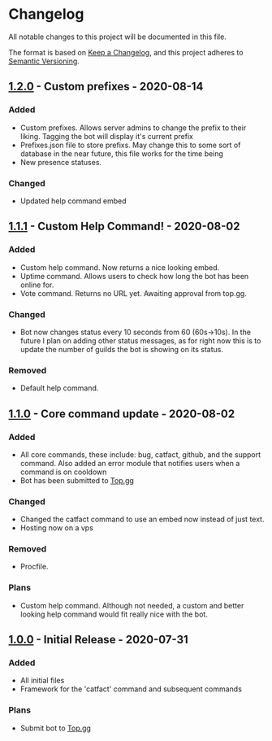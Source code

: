 # Changelog

All notable changes to this project will be documented in this file.

The format is based on [Keep a Changelog](https://keepachangelog.com/en/1.0.0/),
and this project adheres to [Semantic Versioning](https://semver.org/spec/v2.0.0.html).

## [1.2.0] - Custom prefixes - 2020-08-14

### Added

- Custom prefixes. Allows server admins to change the prefix to their liking. Tagging the bot will display it's current prefix
- Prefixes.json file to store prefixs. May change this to some sort of database in the near future, this file works for the time being
- New presence statuses.

### Changed

- Updated help command embed


## [1.1.1] - Custom Help Command! - 2020-08-02

### Added

- Custom help command. Now returns a nice looking embed.
- Uptime command. Allows users to check how long the bot has been online for.
- Vote command. Returns no URL yet. Awaiting approval from top.gg.

### Changed

- Bot now changes status every 10 seconds from 60 (60s->10s). In the future I plan on adding other status messages, as for right now this is to update the number of guilds the bot is showing on its status.


### Removed

- Default help command.


## [1.1.0] - Core command update - 2020-08-02

### Added

- All core commands, these include: bug, catfact, github, and the support command. Also added an error module that notifies users when a command is on cooldown
- Bot has been submitted to [Top.gg](https://top.gg/)

### Changed

- Changed the catfact command to use an embed now instead of just text.
- Hosting now on a vps
### Removed

- Procfile.

### Plans

- Custom help command. Although not needed, a custom and better looking help command would fit really nice with the bot.


## [1.0.0] - Initial Release - 2020-07-31

### Added

- All initial files
- Framework for the 'catfact' command and subsequent commands

### Plans
- Submit bot to [Top.gg](https://top.gg/)


[1.0.0]: https://github.com/mlucap/catfacts
[1.1.0]: https://github.com/mlucap/catfacts/blob/master/cogs/
[1.1.1]: https://github.com/mlucap/catfacts/blob/master/cogs/help.py
[1.2.0]: https://github.com/mlucap/catfacts/blob/master/cogs/prefix.py
